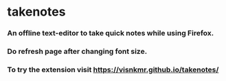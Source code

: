 # takenotes
### An offline text-editor to take quick notes while using Firefox.
### Do refresh page after changing font size. 
### To try the extension visit https://visnkmr.github.io/takenotes/
